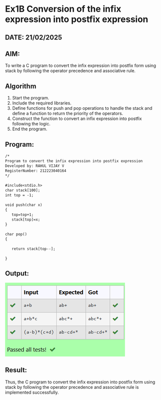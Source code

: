 # Ex1B Conversion of the infix expression into postfix expression
## DATE: 21/02/2025
## AIM:
To write a C program to convert the infix expression into postfix form using stack by following the operator precedence and associative rule.

## Algorithm
1. Start the program.
2. Include the required libraries.
3. Define functions for push and pop operations to handle the stack and define a function to return the priority of the operators.
4. Construct the function to convert an infix expression into postfix following the logic.
5. End the program.   

## Program:
```
/*
Program to convert the infix expression into postfix expression
Developed by: RAHUL VIJAY V 
RegisterNumber: 212223040164  
*/

#include<stdio.h>
char stack[100];
int top = -1;

void push(char x)
{
   top=top+1;
   stack[top]=x;
}

char pop()
{

   return stack[top--];
   
}
```

## Output:
![1748712283926](image/Ex2-Conversion-of-the-infix-expression-into-postfix-expression/1748712283926.png)

## Result:
Thus, the C program to convert the infix expression into postfix form using stack by following the operator precedence and associative rule is implemented successfully.